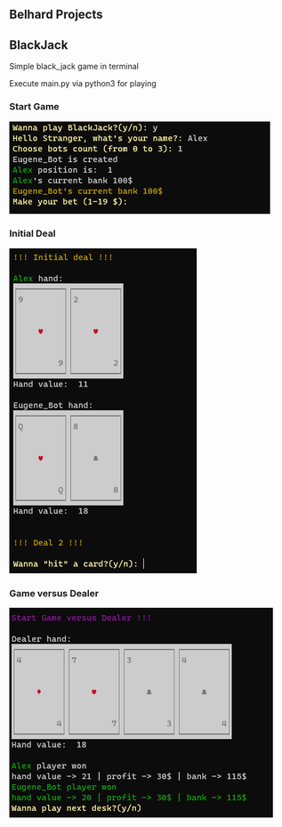 ## Belhard Projects

## BlackJack
Simple black_jack game in terminal

Execute main.py via python3 for playing
### Start Game
![Start](/pictures/Start.png)
### Initial Deal
![Initial Deal](/pictures/initial.png)
### Game versus Dealer
![Dealer_game](/pictures/Dealer_game.png)
